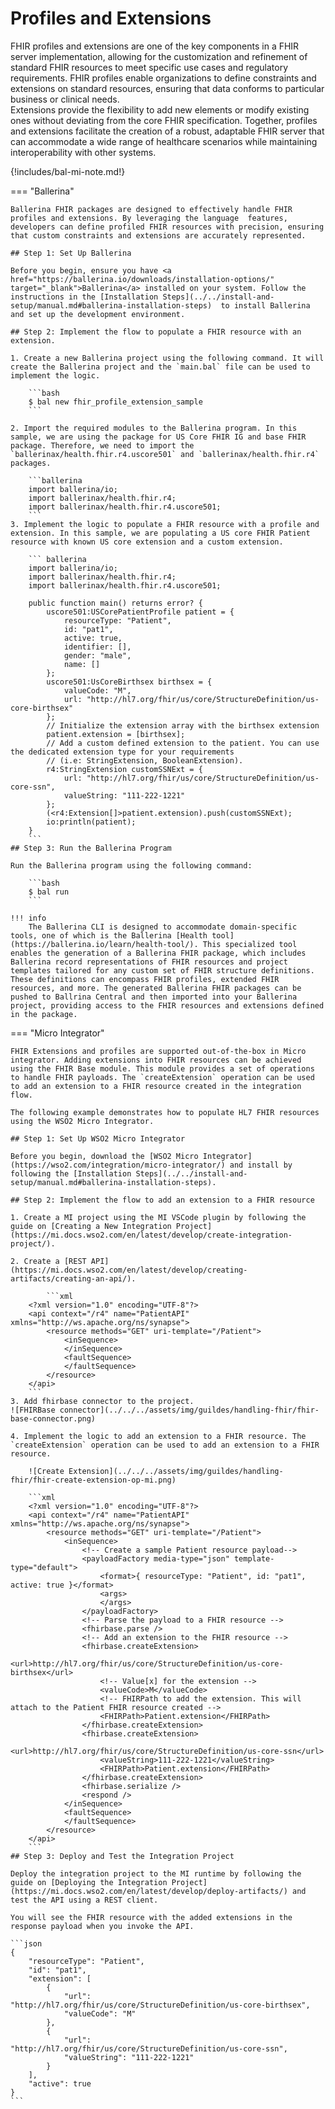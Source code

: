# Profiles and Extensions

FHIR profiles and extensions are one of the key components in a FHIR server implementation, allowing for the customization and refinement of standard FHIR resources to meet specific use cases and regulatory requirements. FHIR profiles enable organizations to define constraints and extensions on standard resources, ensuring that data conforms to particular business or clinical needs. 
<br>Extensions provide the flexibility to add new elements or modify existing ones without deviating from the core FHIR specification. Together, profiles and extensions facilitate the creation of a robust, adaptable FHIR server that can accommodate a wide range of healthcare scenarios while maintaining interoperability with other systems.

{!includes/bal-mi-note.md!}

=== "Ballerina"

    Ballerina FHIR packages are designed to effectively handle FHIR profiles and extensions. By leveraging the language  features, developers can define profiled FHIR resources with precision, ensuring that custom constraints and extensions are accurately represented. 

    ## Step 1: Set Up Ballerina

    Before you begin, ensure you have <a href="https://ballerina.io/downloads/installation-options/" target="_blank">Ballerina</a> installed on your system. Follow the instructions in the [Installation Steps](../../install-and-setup/manual.md#ballerina-installation-steps)  to install Ballerina and set up the development environment.

    ## Step 2: Implement the flow to populate a FHIR resource with an extension.

    1. Create a new Ballerina project using the following command. It will create the Ballerina project and the `main.bal` file can be used to implement the logic.

        ```bash
        $ bal new fhir_profile_extension_sample
        ```

    2. Import the required modules to the Ballerina program. In this sample, we are using the package for US Core FHIR IG and base FHIR package. Therefore, we need to import the `ballerinax/health.fhir.r4.uscore501` and `ballerinax/health.fhir.r4` packages.

        ```ballerina
        import ballerina/io;
        import ballerinax/health.fhir.r4;
        import ballerinax/health.fhir.r4.uscore501;
        ```
    3. Implement the logic to populate a FHIR resource with a profile and extension. In this sample, we are populating a US core FHIR Patient resource with known US core extension and a custom extension.

        ``` ballerina
        import ballerina/io;
        import ballerinax/health.fhir.r4;
        import ballerinax/health.fhir.r4.uscore501;

        public function main() returns error? {
            uscore501:USCorePatientProfile patient = {
                resourceType: "Patient",
                id: "pat1",
                active: true,
                identifier: [],
                gender: "male",
                name: []
            };
            uscore501:UsCoreBirthsex birthsex = {
                valueCode: "M",
                url: "http://hl7.org/fhir/us/core/StructureDefinition/us-core-birthsex"
            };
            // Initialize the extension array with the birthsex extension
            patient.extension = [birthsex];
            // Add a custom defined extension to the patient. You can use the dedicated extension type for your requirements
            // (i.e: StringExtension, BooleanExtension). 
            r4:StringExtension customSSNExt = {
                url: "http://hl7.org/fhir/us/core/StructureDefinition/us-core-ssn",
                valueString: "111-222-1221"
            };
            (<r4:Extension[]>patient.extension).push(customSSNExt);
            io:println(patient);
        }
        ```
    ## Step 3: Run the Ballerina Program

    Run the Ballerina program using the following command:

        ```bash
        $ bal run
        ```

    !!! info
        The Ballerina CLI is designed to accommodate domain-specific tools, one of which is the Ballerina [Health tool](https://ballerina.io/learn/health-tool/). This specialized tool enables the generation of a Ballerina FHIR package, which includes Ballerina record representations of FHIR resources and project templates tailored for any custom set of FHIR structure definitions. These definitions can encompass FHIR profiles, extended FHIR resources, and more. The generated Ballerina FHIR packages can be pushed to Ballrina Central and then imported into your Ballerina project, providing access to the FHIR resources and extensions defined in the package.

=== "Micro Integrator"

    FHIR Extensions and profiles are supported out-of-the-box in Micro integrator. Adding extensions into FHIR resources can be achieved using the FHIR Base module. This module provides a set of operations to handle FHIR payloads. The `createExtension` operation can be used to add an extension to a FHIR resource created in the integration flow.

    The following example demonstrates how to populate HL7 FHIR resources using the WSO2 Micro Integrator.

    ## Step 1: Set Up WSO2 Micro Integrator

    Before you begin, download the [WSO2 Micro Integrator](https://wso2.com/integration/micro-integrator/) and install by following the [Installation Steps](../../install-and-setup/manual.md#ballerina-installation-steps).

    ## Step 2: Implement the flow to add an extension to a FHIR resource

    1. Create a MI project using the MI VSCode plugin by following the guide on [Creating a New Integration Project](https://mi.docs.wso2.com/en/latest/develop/create-integration-project/).

    2. Create a [REST API](https://mi.docs.wso2.com/en/latest/develop/creating-artifacts/creating-an-api/).

            ```xml
        <?xml version="1.0" encoding="UTF-8"?>
        <api context="/r4" name="PatientAPI" xmlns="http://ws.apache.org/ns/synapse">
            <resource methods="GET" uri-template="/Patient">
                <inSequence>
                </inSequence>
                <faultSequence>
                </faultSequence>
            </resource>
        </api>
        ```
    3. Add fhirbase connector to the project. 
    ![FHIRBase connector](../../../assets/img/guildes/handling-fhir/fhir-base-connector.png)

    4. Implement the logic to add an extension to a FHIR resource. The `createExtension` operation can be used to add an extension to a FHIR resource. 

        ![Create Extension](../../../assets/img/guildes/handling-fhir/fhir-create-extension-op-mi.png)

        ```xml
        <?xml version="1.0" encoding="UTF-8"?>
        <api context="/r4" name="PatientAPI" xmlns="http://ws.apache.org/ns/synapse">
            <resource methods="GET" uri-template="/Patient">
                <inSequence>
                    <!-- Create a sample Patient resource payload-->
                    <payloadFactory media-type="json" template-type="default">
                        <format>{ resourceType: "Patient", id: "pat1", active: true }</format>
                        <args>
                        </args>
                    </payloadFactory>
                    <!-- Parse the payload to a FHIR resource -->
                    <fhirbase.parse />
                    <!-- Add an extension to the FHIR resource -->
                    <fhirbase.createExtension>
                        <url>http://hl7.org/fhir/us/core/StructureDefinition/us-core-birthsex</url>
                        <!-- Value[x] for the extension -->
                        <valueCode>M</valueCode>
                        <!-- FHIRPath to add the extension. This will attach to the Patient FHIR resource created -->
                        <FHIRPath>Patient.extension</FHIRPath>
                    </fhirbase.createExtension>
                    <fhirbase.createExtension>
                        <url>http://hl7.org/fhir/us/core/StructureDefinition/us-core-ssn</url>
                        <valueString>111-222-1221</valueString>
                        <FHIRPath>Patient.extension</FHIRPath>
                    </fhirbase.createExtension>
                    <fhirbase.serialize />
                    <respond />
                </inSequence>
                <faultSequence>
                </faultSequence>
            </resource>
        </api>
        ```   
    ## Step 3: Deploy and Test the Integration Project
    
    Deploy the integration project to the MI runtime by following the guide on [Deploying the Integration Project](https://mi.docs.wso2.com/en/latest/develop/deploy-artifacts/) and test the API using a REST client.

    You will see the FHIR resource with the added extensions in the response payload when you invoke the API.

    ```json
    {
        "resourceType": "Patient",
        "id": "pat1",
        "extension": [
            {
                "url": "http://hl7.org/fhir/us/core/StructureDefinition/us-core-birthsex",
                "valueCode": "M"
            },
            {
                "url": "http://hl7.org/fhir/us/core/StructureDefinition/us-core-ssn",
                "valueString": "111-222-1221"
            }
        ],
        "active": true
    }
    ```